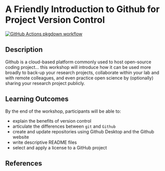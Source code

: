 
# A Friendly Introduction to Github for Project Version Control

<!-- badges: start -->
[![GitHub Actions pkgdown workflow](https://github.com/uf-repro/friendly-github-intro/workflows/pkgdown/badge.svg)](https://github.com/uf-repro/friendly-github-intro/actions?query=workflow%3Apkgdown)
<!-- badges: end -->

## Description

Github is a cloud-based platform commonly used to host open-source coding project... this workshop will introduce how it can be used more broadly to back-up your research projects, collaborate within your lab and with remote colleagues, and even practice open science by (optionally) sharing your research project publicly.

## Learning Outcomes

By the end of the workshop, participants will be able to:
* explain the benefits of version control
* articulate the differences between `git` and `Github`
* create and update repositories using Github Desktop and the Github website
* write descriptive README files
* select and apply a license to a GitHub project

## References

